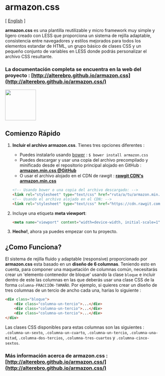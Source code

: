 
# armazon.css

[ [English](https://github.com/alterebro/armazon.css/blob/master/README.md) ]

**armazon.css** es una plantilla reutilizable y micro framework muy simple y ligero creado con LESS que proporciona un sistema de rejilla adaptable, consistencia entre navegadores y estilos mejorados para todos los elementos estandar de HTML, un grupo básico de clases CSS y un pequeño conjunto de variables en LESS donde podrás personalizar el archivo CSS resultante.

### La documentación completa se encuentra en la web del proyecto : [http://alterebro.github.io/armazon.css](http://alterebro.github.io/armazon.css/)

<img src="http://alterebro.github.io/armazon.css/www/images/armazon.png" width="100" />


## Comienzo Rápido

1. **Incluir el archivo armazon.css**. Tienes tres opciones diferentes :

	- Puedes instalarlo usando [bower](http://bower.io/) : `$ bower install armazon.css`
	- Puedes descargar y usar una copia del archivo precompilado y minificado desde el repositorio principal alojado en GitHub : **[armazon.min.css @GitHub](https://raw.githubusercontent.com/alterebro/armazon.css/master/armazon/armazon.min.css)**
	- O usar el archivo alojado en el CDN de rawgit : **[rawgit CDN's armazon.min.css](https://cdn.rawgit.com/alterebro/armazon.css/v0.3.0/armazon/armazon.min.css)**

	```html
	<!-- Usando bower o una copia del archivo descargado: -->
	<link rel="stylesheet" type="text/css" href="ruta/a/tu/armazon.min.css" />
	<!-- Usando el archivo alojado en el CDN: -->
	<link rel="stylesheet" type="text/css" href="https://cdn.rawgit.com/alterebro/armazon.css/v0.3.0/armazon/armazon.min.css" />
	```

2. Incluye una etiqueta **meta viewport**:

	```html
	<meta name="viewport" content="width=device-width, initial-scale=1" />
	```

3. **Hecho!**, ahora ya puedes empezar con tu proyecto.


## ¿Como Funciona?

El sistema de rejilla fluido y adaptable (responsive) proporcionado por **armazon.css** esta basado en un **diseño de 6 columnas**. Teniendo esto en cuenta, para componer una maquetación de columnas común, necesitarás crear un 'elemento contenedor de bloque' usando la clase `bloque` e incluir dentro de este las columnas en las que deberás usar una clase CSS de la forma `columna-FRACCIÓN-TAMAÑO`. Por ejemplo, si quieres crear un diseño de tres columnas de un tercio de ancho cada una, harias lo siguiente :

```html
<div class="bloque">
	<div class="columna-un-tercio">...</div>
	<div class="columna-un-tercio">...</div>
	<div class="columna-un-tercio">...</div>
</div>
```

Las clases CSS disponibles para estas columnas son las siguientes : `.columna-un-sexto`, `.columna-un-cuarto`, `.columna-un-tercio`, `.columna-una-mitad`, `.columna-dos-tercios`, `.columna-tres-cuartos` y `.columna-cinco-sextos`.

### Más información acerca de armazon.css : [http://alterebro.github.io/armazon.css/](http://alterebro.github.io/armazon.css/)
